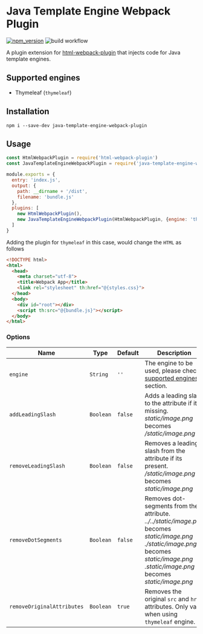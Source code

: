 # Java Template Engine Webpack Plugin
[![npm_version](https://img.shields.io/npm/v/java-template-engine-webpack-plugin?color=blue)](https://www.npmjs.com/package/java-template-engine-webpack-plugin)
![build workflow](https://github.com/kushtrimh/java-template-engine-webpack-plugin/actions/workflows/node.js.yml/badge.svg)

A plugin extension for [html-webpack-plugin](https://github.com/jantimon/html-webpack-plugin) that injects code for Java template engines.

## Supported engines

- Thymeleaf (`thymeleaf`)

## Installation

`npm i --save-dev java-template-engine-webpack-plugin`

## Usage

```js
const HtmlWebpackPlugin = require('html-webpack-plugin')
const JavaTemplateEngineWebpackPlugin = require('java-template-engine-webpack-plugin');

module.exports = {
  entry: 'index.js',
  output: {
    path: __dirname + '/dist',
    filename: 'bundle.js'
  },
  plugins: [
    new HtmlWebpackPlugin(),
    new JavaTemplateEngineWebpackPlugin(HtmlWebpackPlugin, {engine: 'thymeleaf'})
  ]
}
```

Adding the plugin for `thymeleaf` in this case, would change the `HTML` as follows

```HTML
<!DOCTYPE html>
<html>
  <head>
    <meta charset="utf-8">
    <title>Webpack App</title>
    <link rel="stylesheet" th:href="@{styles.css}">
  </head>
  <body>
    <div id="root"></div>
    <script th:src="@{bundle.js}"></script>
  </body>
</html>
```

### Options
|Name|Type|Default|Description|
|--------|---------|--------|---------|
|`engine`|`String`|`''`|The engine to be used, please check [supported engines](#supported-engines) section.|
|`addLeadingSlash`|`Boolean`|`false`|Adds a leading slash to the attribute if its missing. <br /> _static/image.png_ becomes _/static/image.png_|
|`removeLeadingSlash`|`Boolean`|`false`|Removes a leading slash from the attribute if its present. <br /> _/static/image.png_ becomes _static/image.png_|
|`removeDotSegments`|`Boolean`|`false`|Removes dot-segments from the attribute. <br /> _../../static/image.png_ becomes _static/image.png_ <br /> _./static/image.png_ becomes _static/image.png_ <br /> _.static/image.png_ becomes _static/image.png_|
|`removeOriginalAttributes`|`Boolean`|`true`|Removes the original `src` and `href` attributes. Only valid when using `thymeleaf` engine.|
